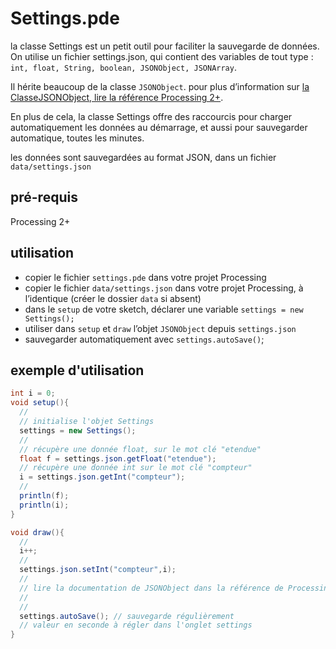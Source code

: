 Settings.pde
=====
la classe Settings est un petit outil pour faciliter la sauvegarde de données. On utilise un fichier settings.json, qui contient des variables de tout type : `int, float, String, boolean, JSONObject, JSONArray`.

Il hérite beaucoup de la classe `JSONObject`. pour plus d’information sur [la ClasseJSONObject, lire la référence Processing 2+](http://www.processing.org/reference/JSONObject.html).

En plus de cela, la classe Settings offre des raccourcis pour charger automatiquement les données au démarrage, et aussi pour sauvegarder automatique, toutes les minutes. 

les données sont sauvegardées au format JSON, dans un fichier `data/settings.json`

## pré-requis

Processing 2+ 

## utilisation


- copier le fichier `settings.pde` dans votre projet Processing
- copier le fichier `data/settings.json` dans votre projet Processing, à l’identique (créer le dossier `data` si absent)
- dans le `setup` de votre sketch, déclarer une variable `settings = new Settings();`
- utiliser dans `setup` et `draw` l’objet `JSONObject` depuis `settings.json`
- sauvegarder automatiquement avec `settings.autoSave()`;

## exemple d'utilisation

```java
int i = 0;
void setup(){
  //
  // initialise l'objet Settings
  settings = new Settings();
  //
  // récupère une donnée float, sur le mot clé "etendue"
  float f = settings.json.getFloat("etendue");
  // récupère une donnée int sur le mot clé "compteur"
  i = settings.json.getInt("compteur");
  //
  println(f);
  println(i);
}

void draw(){
  //
  i++;
  //
  settings.json.setInt("compteur",i);
  //
  // lire la documentation de JSONObject dans la référence de Processing 2+
  //
  //
  settings.autoSave(); // sauvegarde régulièrement 
  // valeur en seconde à régler dans l'onglet settings
}
```

